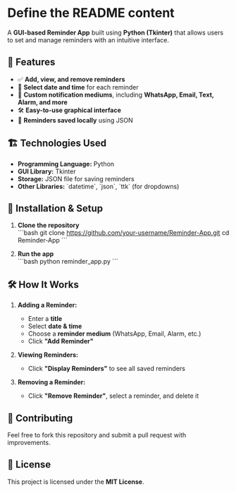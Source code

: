# Define the README content

A **GUI-based Reminder App** built using **Python (Tkinter)** that allows users to set and manage reminders with an intuitive interface.  

## 📜 Features  
- ✅ **Add, view, and remove reminders**  
- 📅 **Select date and time** for each reminder  
- 🔔 **Custom notification mediums**, including **WhatsApp, Email, Text, Alarm, and more**  
- 🛠 **Easy-to-use graphical interface**  
- 💾 **Reminders saved locally** using JSON  

## 🏗 Technologies Used  
- **Programming Language:** Python  
- **GUI Library:** Tkinter  
- **Storage:** JSON file for saving reminders  
- **Other Libraries:** \`datetime\`, \`json\`, \`ttk\` (for dropdowns)  

## 🚀 Installation & Setup  

1. **Clone the repository**  
   \`\`\`bash
   git clone https://github.com/your-username/Reminder-App.git
   cd Reminder-App
   \`\`\`

2. **Run the app**  
   \`\`\`bash
   python reminder_app.py
   \`\`\`

## 🛠 How It Works  
1. **Adding a Reminder:**  
   - Enter a **title**  
   - Select **date & time**  
   - Choose a **reminder medium** (WhatsApp, Email, Alarm, etc.)  
   - Click **\"Add Reminder\"**  

2. **Viewing Reminders:**  
   - Click **\"Display Reminders\"** to see all saved reminders  

3. **Removing a Reminder:**  
   - Click **\"Remove Reminder\"**, select a reminder, and delete it  

## 🤝 Contributing  
Feel free to fork this repository and submit a pull request with improvements.  

## 📜 License  
This project is licensed under the **MIT License**.  
